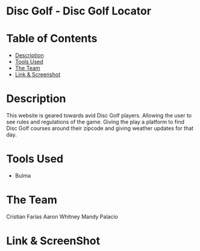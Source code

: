 # Disc Golf - Disc Golf Locator
# Table of Contents
* [Description](#description)
* [Tools Used](#tools-used)
* [The Team](#the-team)
* [Link & Screenshot](#link-&-screenshot)
# Description
This website is geared towards avid Disc Golf players. Allowing the user to see rules and regulations of the game. Giving the play a platform to find Disc Golf courses around their zipcode and giving weather updates for that day.
# Tools Used
* Bulma
# The Team
Cristian Farias 
Aaron Whitney
Mandy Palacio
# Link & ScreenShot